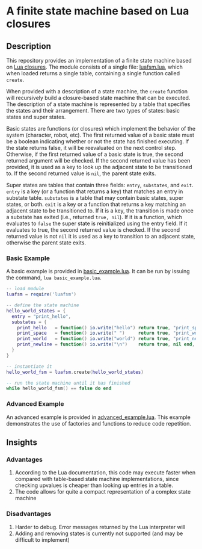 # A finite state machine based on Lua closures

## Description
This repository provides an implementation of a finite state machine based on [Lua closures](https://www.lua.org/pil/6.1.html). The module consists of a single file: [luafsm.lua](luafsm.lua), which when loaded returns a single table, containing a single function called `create`.

When provided with a description of a state machine, the `create` function will recursively build a closure-based state machine that can be executed. The description of a state machine is represented by a table that specifies the states and their arrangement. There are two types of states: basic states and super states.

Basic states are functions (or closures) which implement the behavior of the system (character, robot, etc). The first returned value of a basic state must be a boolean indicating whether or not the state has finished executing. If the state returns false, it will be reevaluated on the next control step. Otherwise, if the first returned value of a basic state is true, the second returned argument will be checked. If the second returned value has been provided, it is used as a key to look up the adjacent state to be transitioned to. If the second returned value is `nil`, the parent state exits.

Super states are tables that contain three fields: `entry`, `substates`, and `exit`. `entry` is a key (or a function that returns a key) that matches an entry in substate table. `substates` is a table that may contain basic states, super states, or both. `exit` is a key or a function that returns a key matching an adjacent state to be transitioned to. If it is a key, the transition is made once a substate has exited (i.e., returned `true, nil`). If it is a function, which evaluates to `false` the super state is reinitialized using the entry field. If it evaluates to true, the second returned value is checked. If the second returned value is not `nil` it is used as a key to transition to an adjacent state, otherwise the parent state exits.

### Basic Example
A basic example is provided in [basic_example.lua](basic_example.lua). It can be run by issuing the command, `lua basic_example.lua`.

```lua
-- load module
luafsm = require('luafsm')

-- define the state machine
hello_world_states = {
  entry = "print_hello",
  substates = {
    print_hello   = function() io.write("hello") return true, "print_space" end,
    print_space   = function() io.write(" ")     return true, "print_world" end,
    print_world   = function() io.write("world") return true, "print_newline" end,
    print_newline = function() io.write("\n")    return true, nil end,
  }
}

-- instantiate it
hello_world_fsm = luafsm.create(hello_world_states)

-- run the state machine until it has finished
while hello_world_fsm() == false do end
```

### Advanced Example
An advanced example is provided in [advanced_example.lua](advanced_example.lua). This example demonstrates the use of factories and functions to reduce code repetition.

## Insights

### Advantages
1. According to the Lua documentation, this code may execute faster when compared with table-based state machine implementations, since checking upvalues is cheaper than looking up entries in a table.
2. The code allows for quite a compact representation of a complex state machine

### Disadvantages
1. Harder to debug. Error messages returned by the Lua interpreter will 
2. Adding and removing states is currently not supported (and may be difficult to implement)
